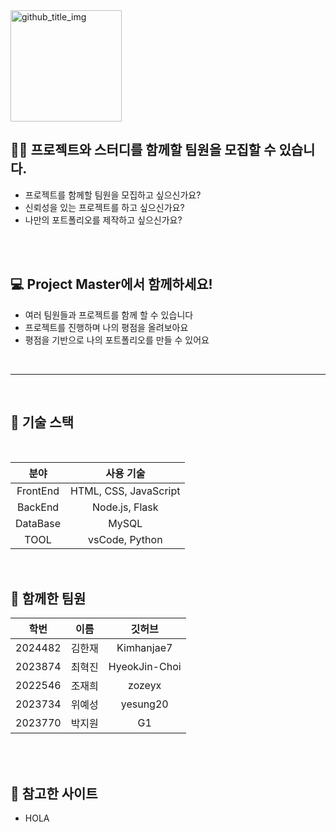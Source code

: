 <img width="178" alt="github_title_img" src="https://github.com/Kimhanjae7/Project_Master/assets/126743737/e66c75a6-9626-42db-aac0-3f6b504c4aab">

<br/>

## 🤝🏻 프로젝트와 스터디를 함께할 팀원을 모집할 수 있습니다.
- 프로젝트를 함께할 팀원을 모집하고 싶으신가요?
- 신뢰성을 있는 프로젝트를 하고 싶으신가요?
- 나만의 포트폴리오를 제작하고 싶으신가요?
<br/>
<br/>

## 💻 Project Master에서 함께하세요!
- 여러 팀원들과 프로젝트를 함께 할 수 있습니다
- 프로젝트를 진행하며 나의 평점을 올려보아요
- 평점을 기반으로 나의 포트폴리오를 만들 수 있어요

<br/>

---

<br/>

## 📖 기술 스택
<br/>

|분야|사용 기술|
|:-----:|:--------------:|
|FrontEnd|HTML, CSS, JavaScript|
|BackEnd|Node.js, Flask|
|DataBase|MySQL|
|TOOL|vsCode, Python|

<br/>

## 🥇 함께한 팀원

|학번|이름|깃허브|
|:----:|:---:|:-----:|
|2024482|김한재|Kimhanjae7|
|2023874|최혁진|HyeokJin-Choi|
|2022546|조재희|zozeyx|
|2023734|위예성|yesung20|
|2023770|박지원|G1|

<br/>
<br/>

## 🔖 참고한 사이트
- HOLA
